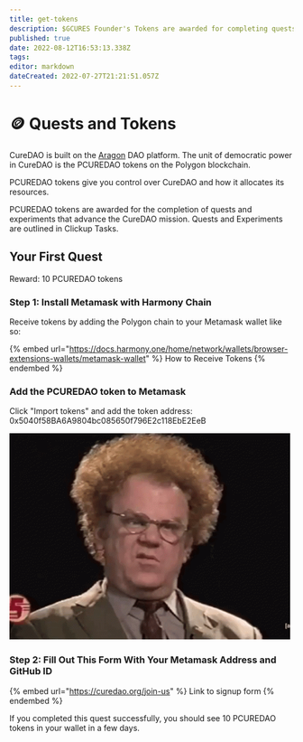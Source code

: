 ```yaml
---
title: get-tokens
description: $GCURES Founder's Tokens are awarded for completing quests and contributing to experiments.
published: true
date: 2022-08-12T16:53:13.338Z
tags: 
editor: markdown
dateCreated: 2022-07-27T21:21:51.057Z
---
```


# 🪙 Quests and Tokens

CureDAO is built on the [Aragon](https://client.aragon.org/#/pcuredao/) DAO platform. The unit of democratic power in CureDAO is the PCUREDAO tokens on the Polygon blockchain.

PCUREDAO tokens give you control over CureDAO and how it allocates its resources.

PCUREDAO tokens are awarded for the completion of quests and experiments that advance the CureDAO mission. Quests and Experiments are outlined in Clickup Tasks.

## Your First Quest

Reward: 10 PCUREDAO tokens

### Step 1: Install Metamask with Harmony Chain

Receive tokens by adding the Polygon chain to your Metamask wallet like so:

{% embed url="https://docs.harmony.one/home/network/wallets/browser-extensions-wallets/metamask-wallet" %}
How to Receive Tokens
{% endembed %}

### Add the PCUREDAO token to Metamask&#x20;

Click "Import tokens" and add the token address: 0x5040f58BA6A9804bc085650f796E2c118EbE2EeB


![](<../assets/image.png>)

### Step 2: Fill Out This Form With Your Metamask Address and GitHub ID

{% embed url="https://curedao.org/join-us" %}
Link to signup form
{% endembed %}

If you completed this quest successfully, you should see 10 PCUREDAO tokens in your wallet in a few days.
